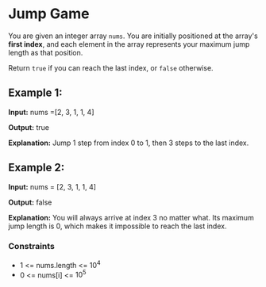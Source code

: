 # Jump Game

You are given an integer array `nums`. You are initially positioned at the array's **first index**, and each element in the array represents your maximum jump length as that position.

Return `true` if you can reach the last index, or `false` otherwise.

## Example 1:

**Input:** nums =[2, 3, 1, 1, 4]

**Output:** true

**Explanation:** Jump 1 step from index 0 to 1, then 3 steps to the last index.

## Example 2:

**Input:** nums = [2, 3, 1, 1, 4]

**Output:** false

**Explanation:** You will always arrive at index 3 no matter what. Its maximum jump length is 0, which makes it impossible to reach the last index.

### Constraints

- 1 <= nums.length <= $10^4$
- 0 <= nums[i] <= $10^5$

